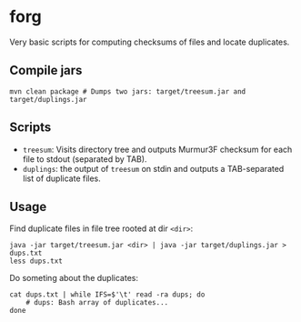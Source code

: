 forg
====

Very basic scripts for computing checksums of files and locate duplicates.

Compile jars
------------

    mvn clean package # Dumps two jars: target/treesum.jar and target/duplings.jar

Scripts
-------

- `treesum`: Visits directory tree and outputs Murmur3F checksum for each file to stdout (separated by TAB).
- `duplings`:  the output of `treesum` on stdin and outputs a TAB-separated list of duplicate files.

Usage
-----

Find duplicate files in file tree rooted at dir `<dir>`:

    java -jar target/treesum.jar <dir> | java -jar target/duplings.jar > dups.txt
    less dups.txt

Do someting about the duplicates:

    cat dups.txt | while IFS=$'\t' read -ra dups; do
        # dups: Bash array of duplicates...
    done
